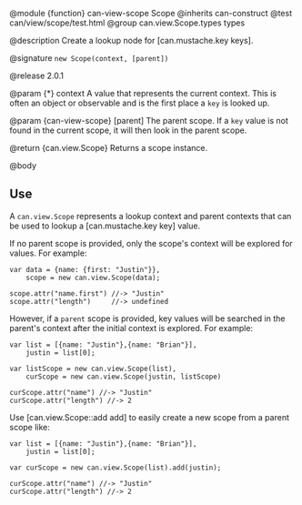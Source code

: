 @module {function} can-view-scope Scope
@inherits can-construct
@test can/view/scope/test.html
@group can.view.Scope.types types

@description Create a lookup node for [can.mustache.key keys].

@signature `new Scope(context, [parent])`

@release 2.0.1


@param {*} context A value that represents the 
current context. This is often an object or observable and is the first
place a `key` is looked up.

@param {can-view-scope} [parent] The parent scope. If a `key` value
is not found in the current scope, it will then look in the parent
scope.

@return {can.view.Scope} Returns a scope instance.

@body

## Use

A `can.view.Scope` represents a lookup context and parent contexts
that can be used to lookup a [can.mustache.key key] value.

If no parent scope is provided, only the scope's context will be 
explored for values.  For example:

    var data = {name: {first: "Justin"}},
    	scope = new can.view.Scope(data);
    
    scope.attr("name.first") //-> "Justin"
    scope.attr("length")     //-> undefined

However, if a `parent` scope is provided, key values will be
searched in the parent's context after the initial context is explored.  For example:

    var list = [{name: "Justin"},{name: "Brian"}],
    	justin = list[0];
    	
    var listScope = new can.view.Scope(list),
    	curScope = new can.view.Scope(justin, listScope)
    
    curScope.attr("name") //-> "Justin"
    curScope.attr("length") //-> 2

Use [can.view.Scope::add add] to easily create a new scope from a parent scope like:


    var list = [{name: "Justin"},{name: "Brian"}],
    	justin = list[0];
    	
    var curScope = new can.view.Scope(list).add(justin);
    
    curScope.attr("name") //-> "Justin"
    curScope.attr("length") //-> 2
